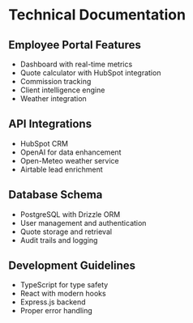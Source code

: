 # Technical Documentation

## Employee Portal Features
- Dashboard with real-time metrics
- Quote calculator with HubSpot integration
- Commission tracking
- Client intelligence engine
- Weather integration

## API Integrations
- HubSpot CRM
- OpenAI for data enhancement
- Open-Meteo weather service
- Airtable lead enrichment

## Database Schema
- PostgreSQL with Drizzle ORM
- User management and authentication
- Quote storage and retrieval
- Audit trails and logging

## Development Guidelines
- TypeScript for type safety
- React with modern hooks
- Express.js backend
- Proper error handling
